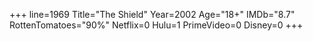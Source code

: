 +++
line=1969
Title="The Shield"
Year=2002
Age="18+"
IMDb="8.7"
RottenTomatoes="90%"
Netflix=0
Hulu=1
PrimeVideo=0
Disney=0
+++


